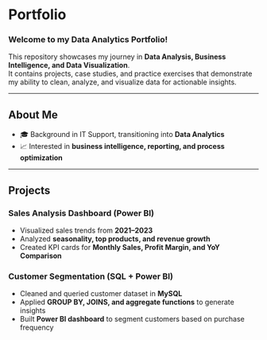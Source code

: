 # Portfolio

### Welcome to my **Data Analytics Portfolio**!  
This repository showcases my journey in **Data Analysis, Business Intelligence, and Data Visualization**.  
It contains projects, case studies, and practice exercises that demonstrate my ability to clean, analyze, and visualize data for actionable insights.  

---

## About Me
- 🎓 Background in IT Support, transitioning into **Data Analytics**  
- 📈 Interested in **business intelligence, reporting, and process optimization**

---

## Projects

### **Sales Analysis Dashboard (Power BI)**
- Visualized sales trends from **2021–2023**  
- Analyzed **seasonality, top products, and revenue growth**  
- Created KPI cards for **Monthly Sales, Profit Margin, and YoY Comparison**

### **Customer Segmentation (SQL + Power BI)**
- Cleaned and queried customer dataset in **MySQL**  
- Applied **GROUP BY, JOINS, and aggregate functions** to generate insights  
- Built **Power BI dashboard** to segment customers based on purchase frequency
